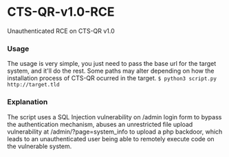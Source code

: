 # CTS-QR-v1.0-RCE
Unauthenticated RCE on CTS-QR v1.0

### Usage
The usage is very simple, you just need to pass the base url for the target system, and it'll do the rest. Some paths may alter depending on how the installation process of CTS-QR ocurred in the target.
`$ python3 script.py http://target.tld`

### Explanation
The script uses a SQL Injection vulnerability on /admin login form to bypass the authentication mechanism, abuses an unrestricted file upload vulnerability at /admin/?page=system_info to upload a php backdoor, which leads to an unauthenticated user being able to remotely execute code on the vulnerable system.
